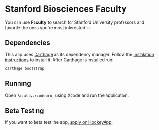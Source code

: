 # Stanford Biosciences Faculty

You can use **Faculty** to search for Stanford University professors and favorite the ones you're most interested in.

## Dependencies

This app uses [Carthage](https://github.com/Carthage/Carthage) as its dependency manager. Follow the [instalation instructions](https://github.com/Carthage/Carthage#installing-carthage) to install it. After Carthage is installed run:

```sh
carthage bootstrap
```

## Running

Open `Faculty.xcodeproj` using Xcode and run the application.

## Beta Testing

If you want to beta test the app, [apply on HockeyApp](https://rink.hockeyapp.net/apps/766cc672753e479c984fb74c39d48938).